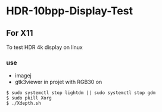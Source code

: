 # HDR-10bpp-Display-Test
## For X11 
To test HDR 4k display on linux 


### use 
- imagej 
- gtk3viewer in projet with RGB30 on
```
$ sudo systemctl stop lightdm || sudo systemctl stop gdm
$ sudo pkill Xorg
$ ./Xdepth.sh
```
